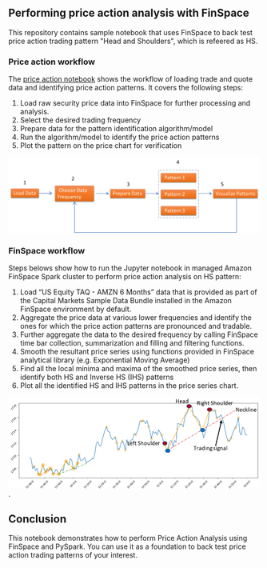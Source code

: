 ## Performing price action analysis with FinSpace

This repository contains sample notebook that uses FinSpace to back test price action trading pattern "Head and Shoulders", which is refeered as HS.

### Price action workflow

The [price action notebook](price-action.ipynb) shows the workflow of loading trade and quote data and identifying price action patterns.
It covers the following steps:  
1.	Load raw security price data into FinSpace for further processing and analysis. 
2.	Select the desired trading frequency
3.	Prepare data for the pattern identification algorithm/model
4.	Run the algorithm/model to identify the price action patterns
5.	Plot the pattern on the price chart for verification

![Image](price-action-workflow.png)


### FinSpace workflow

Steps belows show how to run the Jupyter notebook in managed Amazon FinSpace Spark cluster to perform price action analysis on HS pattern:

1.	Load “US Equity TAQ - AMZN 6 Months” data that is provided as part of the Capital Markets Sample Data Bundle installed in the Amazon FinSpace environment by default. 
2.	Aggregate the price data at various lower frequencies and identify the ones for which the price action patterns are pronounced and tradable.  
3.	Further aggregate the data to the desired frequency by calling FinSpace time bar collection, summarization and filling and filtering functions.
4.  Smooth the resultant price series using functions provided in FinSpace analytical library (e.g. Exponential Moving Average)  
4.	Find all the local minima and maxima of the smoothed price series, then identify both HS and Inverse HS (IHS) patterns 
5.	Plot all the identified HS and IHS patterns in the price series chart.

![Image](head-and-shoulder.png).


## Conclusion

This notebook demonstrates how to perform Price Action Analysis using FinSpace and PySpark. You can use it as a foundation to back test price action trading patterns of your interest.
